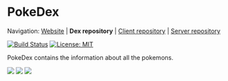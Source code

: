 # PokeDex 

Navigation: [Website][1] | **Dex repository** | [Client repository][2] | [Server repository][3]

  [1]: http://pokemoncrisis.com/
  [2]: https://github.com/PokemonCrisis/
  [3]: https://github.com/PokemonCrisis
  
[![Build Status](https://api.travis-ci.com/PokemonCrisis/PokeDex.svg)](https://travis-ci.com/PokemonCrisis/PokeDex)
[![License: MIT](https://img.shields.io/badge/License-MIT-Green.svg)](https://opensource.org/licenses/MIT) 

PokeDex  contains the information about all the pokemons.

<img src="https://www.freepnglogos.com/uploads/pokemon-go-png-logo/pokemon-go-apk-png-logo-9.png" />
<img src="https://pa1.narvii.com/5744/4e0161f94017b5ea55795e72eb1031fa017f2854_hq.gif" />
<img src="https://user-images.githubusercontent.com/19529592/67433745-4d61c300-f606-11e9-99e0-3ae721842c77.png" />
